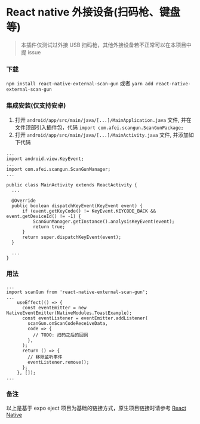 # React native 外接设备(扫码枪、键盘等)

> 本插件仅测试过外接 USB 扫码枪，其他外接设备若不正常可以在本项目中提 issue

### 下载

`npm install react-native-external-scan-gun`
或者
`yarn add react-native-external-scan-gun`

### 集成安装(仅支持安卓)

  1. 打开 `android/app/src/main/java/[...]/MainApplication.java` 文件, 并在文件顶部引入插件包，代码 `import com.afei.scangun.ScanGunPackage;`
  2. 打开 `android/app/src/main/java/[...]/MainActivity.java`  文件, 并添加如下代码
  ```
  ...
  import android.view.KeyEvent;
  ...
  import com.afei.scangun.ScanGunManager;
  ...

  public class MainActivity extends ReactActivity {
    ...

    @Override
    public boolean dispatchKeyEvent(KeyEvent event) {
        if (event.getKeyCode() != KeyEvent.KEYCODE_BACK && event.getDeviceId() != -1) {
            ScanGunManager.getInstance().analysisKeyEvent(event);
            return true;
        }
        return super.dispatchKeyEvent(event);
    }

    ...
  }
  ```

### 用法

```
...
import scanGun from 'react-native-external-scan-gun';
...
    useEffect(() => {
      const eventEmitter = new NativeEventEmitter(NativeModules.ToastExample);
      const eventListener = eventEmitter.addListener(
        scanGun.onScanCodeReceiveData,
        code => {
          // TODO: 扫码之后的回调
        },
      );
      return () => {
        // 移除监听事件
        eventListener.remove();
      };
    }, []);
...
```

### 备注

以上是基于 expo eject 项目为基础的链接方式，原生项目链接时请参考 [React Native](https://reactnative.dev/blog/2019/07/03/version-60#native-modules-are-now-autolinked)